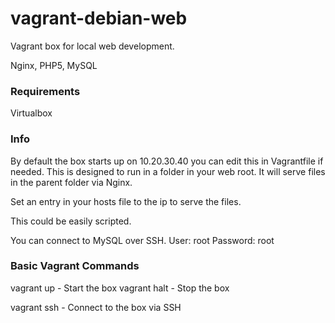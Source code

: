 vagrant-debian-web
==================

Vagrant box for local web development.

Nginx, PHP5, MySQL

### Requirements

Virtualbox

### Info

By default the box starts up on 10.20.30.40 you can edit this in Vagrantfile if needed.
This is designed to run in a folder in your web root. It will serve files in the parent folder via Nginx.

Set an entry in your hosts file to the ip to serve the files.

This could be easily scripted.

You can connect to MySQL over SSH. User: root Password: root


### Basic Vagrant Commands

vagrant up - Start the box
vagrant halt - Stop the box

vagrant ssh - Connect to the box via SSH
